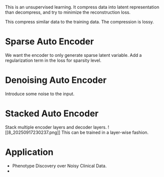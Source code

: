 This is an unsupervised learning. It compress data into latent representation than decompress, and try to minimize the reconstruction loss.

This compress similar data to the training data. The compression is lossy.
# Sparse Auto Encoder
We want the encoder to only generate sparse latent variable. Add a regularization term in the loss for sparsity level. 
# Denoising Auto Encoder
Introduce some noise to the input. 
# Stacked Auto Encoder
Stack multiple encoder layers and decoder layers.
![[8_20250917230237.png]]
This can be trained in a layer-wise fashion.
# Application
- Phenotype Discovery over Noisy Clinical Data.
- 